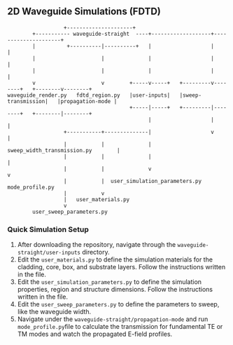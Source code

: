 ## 2D Waveguide Simulations (FDTD)
                                                                                                     
                      +---------------------+                                                        
            +----------- waveguide-straight  ----+-------------------+---------------------+         
            |          +----------|----------+   |                   |                     |         
            |                     |              |                   |                     |         
            |                     |              |                   |                     |         
            v                     v        +-----v-----+   +---------v--------+   +--------v--------+
    waveguide_render.py   fdtd_region.py   |user-inputs|   |sweep-transmission|   |propagation-mode |
                                           +-----|-----+   +---------|--------+   +--------|--------+
                                                 |                   |                     |       
                      +-----------+--------------|                   v                     |       
                      |           |              |      sweep_width_transmission.py        |       
                      |           |              |                                         |       
                      |           |              v                                         v       
                      |           |  user_simulation_parameters.py                  mode_profile.py
                      |           v        
                      |   user_materials.py
                      v             
            user_sweep_parameters.py    

### Quick Simulation Setup

1. After downloading the repository, navigate through the `waveguide-straight/user-inputs` directory.
2. Edit the `user_materials.py` to define the simulation materials for the cladding, core, box, and substrate layers. Follow the instructions written in the file.
3. Edit the `user_simulation_parameters.py` to define the simulation properties, region and structure dimensions. Follow the instructions written in the file.
4. Edit the `user_sweep_parameters.py` to define the parameters to sweep, like the waveguide width.
5. Navigate under the `waveguide-straight/propagation-mode` and run ` mode_profile.py`file to calculate the transmission for fundamental TE or TM modes and watch the propagated E-field profiles.
